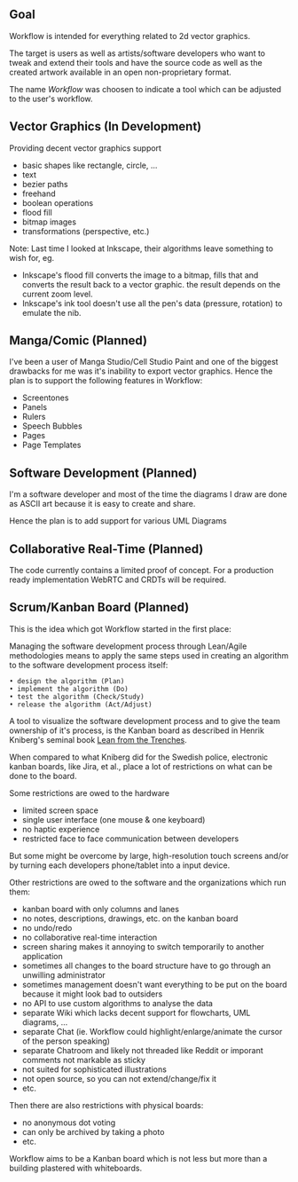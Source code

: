 ## Goal

Workflow is intended for everything related to 2d vector graphics.

The target is users as well as artists/software developers who want to tweak and extend their tools and have the source code as well as the created artwork available in an open non-proprietary format.

The name _Workflow_ was choosen to indicate a tool which can be adjusted to the user's workflow.

## Vector Graphics (In Development)

Providing decent vector graphics support 

* basic shapes like rectangle, circle, ...
* text
* bezier paths
* freehand
* boolean operations
* flood fill
* bitmap images
* transformations (perspective, etc.)

Note: Last time I looked at Inkscape, their algorithms leave something to wish for, eg.
* Inkscape's flood fill converts the image to a bitmap, fills that and converts the result back to a vector graphic. the result depends on the current zoom level.
* Inkscape's ink tool doesn't use all the pen's data (pressure, rotation) to emulate the nib.

## Manga/Comic (Planned)

I've been a user of Manga Studio/Cell Studio Paint and one of the biggest drawbacks for me was it's inability to export vector graphics. Hence the plan is to support the following features in Workflow:

* Screentones
* Panels
* Rulers
* Speech Bubbles
* Pages
* Page Templates

## Software Development (Planned)

I'm a software developer and most of the time the diagrams I draw are done as ASCII art because it is easy to create and share.

Hence the plan is to add support for various UML Diagrams

## Collaborative Real-Time (Planned)

The code currently contains a limited proof of concept. For a production ready implementation WebRTC and CRDTs will be required.

## Scrum/Kanban Board (Planned)

This is the idea which got Workflow started in the first place:

Managing the software development process through Lean/Agile methodologies
means to apply the same steps used in creating an algorithm to the software
development process itself:

    • design the algorithm (Plan)
    • implement the algorithm (Do)
    • test the algorithm (Check/Study)
    • release the algorithm (Act/Adjust)

A tool to visualize the software development process and to give the team
ownership of it's process, is the Kanban board as described in Henrik
Kniberg's seminal book <a
href="https://www.crisp.se/file-uploads/Lean-from-the-trenches.pdf">Lean
from the Trenches</a>.

When compared to what Kniberg did for the Swedish police, electronic kanban
boards, like Jira, et al., place a lot of restrictions on what can be done to
the board.

Some restrictions are owed to the hardware

 * limited screen space
 * single user interface (one mouse & one keyboard)
 * no haptic experience
 * restricted face to face communication between developers

But some might be overcome by large, high-resolution touch screens and/or by
turning each developers phone/tablet into a input device.

Other restrictions are owed to the software and the organizations which run
them:

 * kanban board with only columns and lanes
 * no notes, descriptions, drawings, etc. on the kanban board
 * no undo/redo
 * no collaborative real-time interaction
 * screen sharing makes it annoying to switch temporarily to another application
 * sometimes all changes to the board structure have to go through an
   unwilling administrator
 * sometimes management doesn't want everything to be put on the board
   because it might look bad to outsiders
 * no API to use custom algorithms to analyse the data
 * separate Wiki which lacks decent support for flowcharts, UML diagrams, ...
 * separate Chat (ie. Workflow could highlight/enlarge/animate the cursor of the person speaking)
 * separate Chatroom and likely not threaded like Reddit or imporant comments not markable as sticky
 * not suited for sophisticated illustrations
 * not open source, so you can not extend/change/fix it
 * etc.

 Then there are also restrictions with physical boards:
 * no anonymous dot voting
 * can only be archived by taking a photo
 * etc.

Workflow aims to be a Kanban board which is not less but more than a building
plastered with whiteboards.

